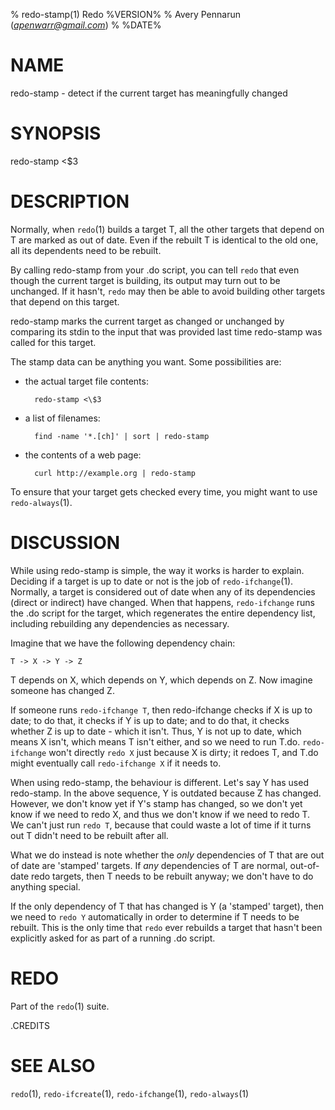 % redo-stamp(1) Redo %VERSION%
% Avery Pennarun (*apenwarr@gmail.com*)
% %DATE%

# NAME

redo-stamp - detect if the current target has meaningfully changed

# SYNOPSIS

redo-stamp <\$3


# DESCRIPTION

Normally, when `redo`(1) builds a target T, all the other
targets that depend on T are marked as out of date.  Even
if the rebuilt T is identical to the old one, all its
dependents need to be rebuilt.

By calling redo-stamp from your .do script, you can tell
`redo` that even though the current target is building, its
output may turn out to be unchanged.  If it hasn't, `redo`
may then be able to avoid building other targets that
depend on this target.

redo-stamp marks the current target as changed or unchanged
by comparing its stdin to the input that was provided last
time redo-stamp was called for this target.

The stamp data can be anything you want. Some possibilities
are:

- the actual target file contents:

        redo-stamp <\$3
        
- a list of filenames:

        find -name '*.[ch]' | sort | redo-stamp

- the contents of a web page:

        curl http://example.org | redo-stamp

To ensure that your target gets checked every time, you
might want to use `redo-always`(1).


# DISCUSSION

While using redo-stamp is simple, the way it
works is harder to explain.  Deciding if a target is
up to date or not is the job of `redo-ifchange`(1). 
Normally, a target is considered out of date when any of its
dependencies (direct or indirect) have changed.  When that
happens, `redo-ifchange` runs the .do script for the
target, which regenerates the entire dependency list,
including rebuilding any dependencies as necessary.

Imagine that we have the following dependency chain:

    T -> X -> Y -> Z

T depends on X, which depends on Y, which depends
on Z.  Now imagine someone has changed Z.

If someone runs `redo-ifchange T`, then redo-ifchange
checks if X is up to date; to do that, it checks if Y
is up to date; and to do that, it checks whether Z is up to
date - which it isn't.  Thus, Y is not up to date, which
means X isn't, which means T isn't either, and so we need
to run T.do.  `redo-ifchange` won't directly `redo X` just
because X is dirty; it redoes T, and T.do might eventually
call `redo-ifchange X` if it needs to.

When using redo-stamp, the behaviour is different.  Let's
say Y has used redo-stamp.  In the above sequence, Y is
outdated because Z has changed.  However, we don't know yet
if Y's stamp has changed, so we don't yet know if we need
to redo X, and thus we don't know if we need to redo T.  We
can't just run `redo T`, because that could waste a lot of
time if it turns out T didn't need to be rebuilt after all.

What we do instead is note whether the *only* dependencies
of T that are out of date are 'stamped' targets.  If *any*
dependencies of T are normal, out-of-date redo targets,
then T needs to be rebuilt anyway; we don't have to do
anything special.

If the only dependency of T that has changed is Y (a
'stamped' target), then we need to `redo Y` automatically
in order to determine if T needs to be rebuilt.  This is
the only time that `redo` ever rebuilds a target that
hasn't been explicitly asked for as part of a running .do
script.


# REDO

Part of the `redo`(1) suite.

.CREDITS

# SEE ALSO

`redo`(1), `redo-ifcreate`(1), `redo-ifchange`(1), `redo-always`(1)
